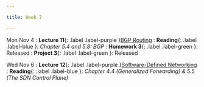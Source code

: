 ```yaml
---

title: Week 7

---
```


Mon Nov 4
: **Lecture 11**{: .label .label-purple }[BGP Routing](#)
: **Reading**{: .label .label-blue }: _Chapter 5.4 and 5.8: BGP_
: **Homework 3**{: .label .label-green }: Released
: **Project 3**{: .label .label-green }: Released

Wed Nov 6
: **Lecture 12**{: .label .label-purple }[Software-Defined Networking](#)
: **Reading**{: .label .label-blue }: _Chapter 4.4 (Generalized	Forwarding) & 5.5 (The	SDN	Control	Plane)_
